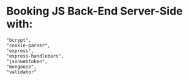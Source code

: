 
# Booking JS Back-End Server-Side with:

    "bcrypt",
    "cookie-parser",
    "express",
    "express-handlebars",
    "jsonwebtoken",
    "mongoose",
    "validator"


